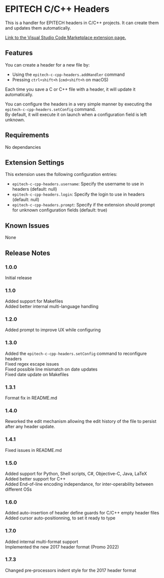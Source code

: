# EPITECH C/C++ Headers

This is a handler for EPITECH headers in C/C++ projects.
It can create them and updates them automatically.

[Link to the Visual Studio Code Marketplace extension page.](https://marketplace.visualstudio.com/items?itemName=nicolaspolomack.epitech-c-cpp-headers)

## Features

You can create a header for a new file by:
- Using the `epitech-c-cpp-headers.addHandler` command
- Pressing `ctrl+shift+h` (`cmd+shift+h` on macOS)

Each time you save a C or C++ file with a header, it will update it automatically.

You can configure the headers in a very simple manner by executing the `epitech-c-cpp-headers.setConfig` command.  
By default, it will execute it on launch when a configuration field is left unknown.

## Requirements

No dependancies

## Extension Settings

This extension uses the following configuration entries:

* `epitech-c-cpp-headers.username`: Specify the username to use in headers (default: null)
* `epitech-c-cpp-headers.login`: Specify the login to use in headers (default: null)
* `epitech-c-cpp-headers.prompt`: Specify if the extension should prompt for unknown configuration fields (default: true)

## Known Issues

None

## Release Notes

### 1.0.0

Initial release

### 1.1.0

Added support for Makefiles  
Added better internal multi-language handling

### 1.2.0

Added prompt to improve UX while configuring

### 1.3.0

Added the `epitech-c-cpp-headers.setConfig` command to reconfigure headers  
Fixed regex escape issues  
Fixed possible line mismatch on date updates  
Fixed date update on Makefiles

### 1.3.1

Format fix in README.md

### 1.4.0

Reworked the edit mechanism allowing the edit history of the file to persist after any header update.

### 1.4.1

Fixed issues in README.md

### 1.5.0

Added support for Python, Shell scripts, C#, Objective-C, Java, LaTeX  
Added better support for C++  
Added End-of-line encoding independance, for inter-operability between different OSs  

### 1.6.0

Added auto-insertion of header define guards for C/C++ empty header files  
Added cursor auto-positionning, to set it ready to type  

### 1.7.0

Added internal multi-format support  
Implemented the new 2017 header format (Promo 2022)  

### 1.7.3

Changed pre-processors indent style for the 2017 header format  
